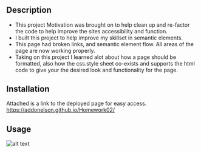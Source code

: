 # <Horiseon Code Refactor>
## Description
- This project Motivation was brought on to help clean up and re-factor the code to help improve the sites accessibility and function. 
- I built this project to help improve my skillset in semantic elements.
- This page had broken links, and semantic element flow. All areas of the page are now working properly.
- Taking on this project I learned alot about how a page should be formatted, also how the css.style sheet co-exists and supports the html code to give your the desired look and functionality for the page. 
## Installation
 Attached is a link to the deployed page for easy access. https://addonelson.github.io/Homework02/
 ## Usage
   ![alt text](assets/images/screencapture-file-C-Users-14804-OneDrive-Desktop-Penn-8-30-HW-AGD-Homework02-index-html-2021-09-05-14_18_47.png)
  ```



